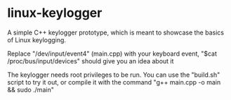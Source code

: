 # linux-keylogger

A simple C++ keylogger prototype, which is meant to showcase the basics of Linux keylogging.

Replace "/dev/input/event4" (main.cpp) with your keyboard event, "$cat /proc/bus/input/devices" should give you an idea about it

The keylogger needs root privileges to be run. You can use the "build.sh" script to try it out, or compile it with the command "g++ main.cpp -o main && sudo ./main"
